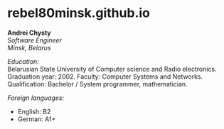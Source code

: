 # rebel80minsk.github.io

**Andrei Chysty**  
*Software Engineer*  
*Minsk, Belarus*

*Education:*  
Belarusian State University of Computer science and Radio electronics. Graduation year: 2002. Faculty: Computer Systems and Networks. Qualification: Bachelor / System programmer, mathematician.  

*Foreign languages:*
*   English: B2
*   German: A1+  
